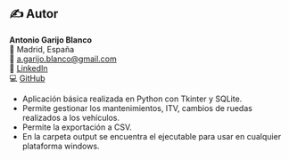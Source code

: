 ## ✍️ Autor

**Antonio Garijo Blanco**  
📍 Madrid, España  
📧 [a.garijo.blanco@gmail.com](mailto:a.garijo.blanco@gmail.com)  
🔗 [LinkedIn](https://www.linkedin.com/in/antonio-garijo-blanco)  
💻 [GitHub](https://github.com/AntonioGBGV)  


* Aplicación básica realizada en Python con Tkinter y SQLite.
* Permite gestionar los mantenimientos, ITV, cambios de ruedas realizados a los vehículos.
* Permite la exportación a CSV.
* En la carpeta output se encuentra el ejecutable para usar en cualquier plataforma windows.
